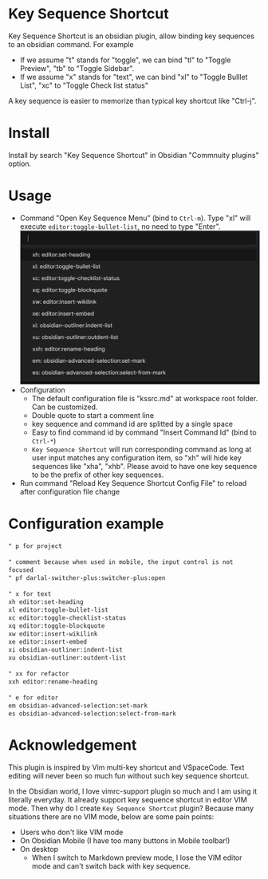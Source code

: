 # Key Sequence Shortcut

Key Sequence Shortcut is an obsidian plugin, allow binding key sequences to an obsidian command. For example
- If we assume "t" stands for "toggle", we can bind "tl" to "Toggle Preview", "tb" to "Toggle Sidebar".  
- If we assume "x" stands for "text", we can bind "xl" to "Toggle Bulllet List", "xc" to "Toggle Check list status"

A key sequence is easier to memorize than typical key shortcut like "Ctrl-j".

# Install

Install by search "Key Sequence Shortcut" in Obsidian "Commnuity plugins" option.

# Usage

- Command "Open Key Sequence Menu" (bind to `Ctrl-m`). Type "xl" will execute `editor:toggle-bullet-list`, no need to type "Enter".
![](attachments/2022-02-26-07-33-19.png)
- Configuration
  - The default configuration file is "kssrc.md" at workspace root folder. Can be customized.
  - Double quote to start a comment line
  - key sequence and command id are splitted by a single space
  - Easy to find command id by command "Insert Command Id" (bind to `Ctrl-*`)
  - `Key Sequence Shortcut` will run corresponding command as long at user input matches any configuration item, so "xh" will hide key sequences like "xha", "xhb". Please avoid to have one key sequence to be the prefix of other key sequences.
- Run command "Reload Key Sequence Shortcut Config File" to reload after configuration file change

# Configuration example

```
" p for project

" comment because when used in mobile, the input control is not focused
" pf darlal-switcher-plus:switcher-plus:open

" x for text
xh editor:set-heading
xl editor:toggle-bullet-list
xc editor:toggle-checklist-status
xq editor:toggle-blockquote
xw editor:insert-wikilink
xe editor:insert-embed
xi obsidian-outliner:indent-list
xu obsidian-outliner:outdent-list

" xx for refactor
xxh editor:rename-heading

" e for editor
em obsidian-advanced-selection:set-mark
es obsidian-advanced-selection:select-from-mark
```

# Acknowledgement

This plugin is inspired by Vim multi-key shortcut and VSpaceCode. Text editing will never been so much fun without such key sequence shortcut.

In the Obsidian world, I love vimrc-support plugin so much and I am using it literally everyday. It already support key sequence shortcut in editor VIM mode. Then why do I create `Key Sequence Shortcut` plugin? Because many situations there are no VIM mode, below are some pain points:
- Users who don't like VIM mode
- On Obsidian Mobile (I have too many buttons in Mobile toolbar!)
- On desktop
  - When I switch to Markdown preview mode, I lose the VIM editor mode and can't switch back with key sequence.


